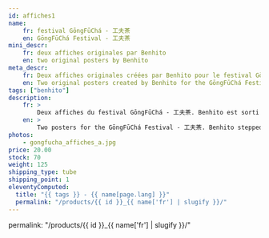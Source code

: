 ```yaml
---
id: affiches1
name:
    fr: festival GōngFūChá - 工夫茶
    en: GōngFūChá Festival - 工夫茶
mini_descr:
    fr: deux affiches originales par Benhito
    en: two original posters by Benhito
meta_descr:
    fr: Deux affiches originales créées par Benhito pour le festival GōngFūChá - 工夫茶. Dans un style épuré et expressif.
    en: Two original posters created by Benhito for the GōngFūChá Festival - 工夫茶. In a minimalist and expressive style.
tags: ["benhito"]
description: 
    fr: >
        Deux affiches du festival GōngFūChá - 工夫茶. Benhito est sorti de son univers rock pour taper juste et fort dans un style épuré avec une mise en couleur parfaite.
    en: >
        Two posters for the GōngFūChá Festival - 工夫茶. Benhito stepped out of his rock universe to deliver a minimalist and impactful design with perfect coloring.
photos:
    - gongfucha_affiches_a.jpg
price: 20.00
stock: 70
weight: 125
shipping_type: tube
shipping_point: 1
eleventyComputed:
  title: "{{ tags }} - {{ name[page.lang] }}"
  permalink: "/products/{{ id }}_{{ name['fr'] | slugify }}/"
---
```

  permalink: "/products/{{ id }}_{{ name['fr'] | slugify }}/"